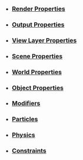 * ### [Render Properties](Render%20Properties)
* ### [Output Properties](Output%20Properties)
* ### [View Layer Properties](View%20Layer%20Properties)
* ### [Scene Properties](Scene%20Properties)
* ### [World Properties](World%20Properties)
* ### [Object Properties](Object%20Properties)
* ### [Modifiers](Modifiers)
* ### [Particles](Particles)
* ### [Physics](Physics)
* ### [Constraints](Constraints)
